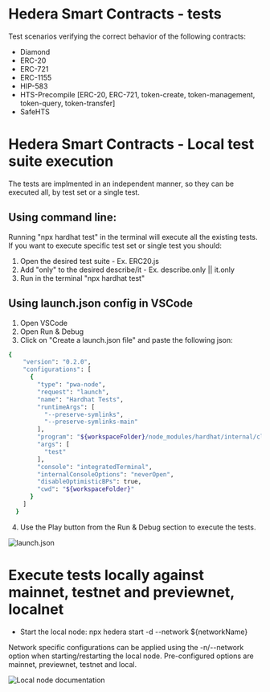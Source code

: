 # Hedera Smart Contracts - tests
Test scenarios verifying the correct behavior of the following contracts:

- Diamond
- ERC-20
- ERC-721
- ERC-1155
- HIP-583
- HTS-Precompile [ERC-20, ERC-721, token-create, token-management, token-query, token-transfer]
- SafeHTS

# Hedera Smart Contracts - Local test suite execution
The tests are implmented in an independent manner, so they can be executed all, by test set or a single test.

## Using command line:
Running "npx hardhat test" in the terminal will execute all the existing tests. If you want to execute specific test set or single test you should:
1. Open the desired test suite - Ex. ERC20.js
2. Add "only" to the desired describe/it - Ex. describe.only || it.only
3. Run in the terminal "npx hardhat test"

## Using launch.json config in VSCode
1. Open VSCode
2. Open Run & Debug
3. Click on "Create a launch.json file" and paste the following json:

```bash
{
    "version": "0.2.0",
    "configurations": [
      {
        "type": "pwa-node",
        "request": "launch",
        "name": "Hardhat Tests",
        "runtimeArgs": [
          "--preserve-symlinks",
          "--preserve-symlinks-main"
        ],
        "program": "${workspaceFolder}/node_modules/hardhat/internal/cli/cli.js",
        "args": [
          "test"
        ],
        "console": "integratedTerminal",
        "internalConsoleOptions": "neverOpen",
        "disableOptimisticBPs": true,
        "cwd": "${workspaceFolder}"
      }
    ]
  }
```

4. Use the Play button from the Run & Debug section to execute the tests. 

![launch.json](/../hedera-smart-contracts/launch.png)

# Execute tests locally against mainnet, testnet and previewnet, localnet
 - Start the local node:
     npx hedera start -d --network ${networkName}

Network specific configurations can be applied using the -n/--network option when starting/restarting the local node. Pre-configured options are mainnet, previewnet, testnet and local.

![Local node documentation](https://github.com/hashgraph/hedera-local-node/#using-hedera-local)

